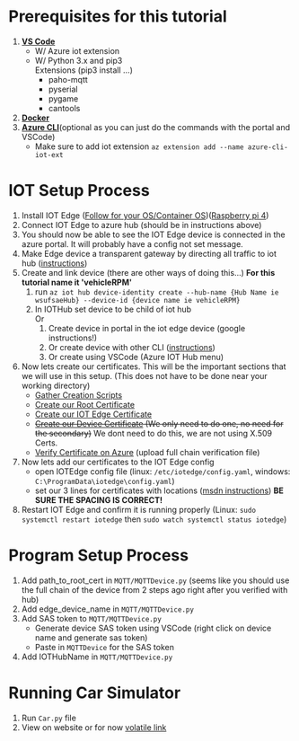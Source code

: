 # Prerequisites for this tutorial
1. **[VS Code](https://code.visualstudio.com/Download)**
    - W/ Azure iot extension
    - W/ Python 3.x and pip3  
        Extensions (pip3 install ...)
        - paho-mqtt  
        - pyserial
        - pygame
        - cantools
1. **[Docker](https://hub.docker.com/)**
1. **[Azure CLI](https://docs.microsoft.com/en-us/cli/azure/install-azure-cli?view=azure-cli-latest)**(optional as you can just do the commands with the portal and VSCode)
    - Make sure to add iot extension `az extension add --name azure-cli-iot-ext`



# IOT Setup Process
1. Install IOT Edge ([Follow for your OS/Container OS](https://docs.microsoft.com/en-us/azure/iot-edge/how-to-install-iot-edge-linux))([Raspberry pi 4](https://gist.github.com/nihil0/27f7693d066f54c9acc5df8f71f48d52))
1. Connect IOT Edge to azure hub (should be in instructions above)
1. You should now be able to see the IOT Edge device is connected in the azure portal. It will probably have a config not set message.
1. Make Edge device a transparent gateway by directing all traffic to iot hub ([instructions](https://docs.microsoft.com/en-us/azure/iot-edge/how-to-create-transparent-gateway#deploy-edgehub-to-the-gateway))
1. Create and link device (there are other ways of doing this...) **For this tutorial name it 'vehicleRPM'**
    1. run `az iot hub device-identity create --hub-name {Hub Name ie wsufsaeHub} --device-id {device name ie vehicleRPM}`
    1. In IOTHub set device to be child of iot hub  
    Or
        1. Create device in portal in the iot edge device (google instructions!)
        1. Or create device with other CLI ([instructions](https://docs.microsoft.com/en-us/azure/iot-edge/how-to-authenticate-downstream-device))
        1. Or create using VSCode (Azure IOT Hub menu)
1. Now lets create our certificates. This will be the important sections that we will use in this setup. (This does not have to be done near your working directory)
    - [Gather Creation Scripts](https://docs.microsoft.com/en-us/azure/iot-edge/how-to-create-test-certificates#set-up-scripts)
    - [Create our Root Certificate](https://docs.microsoft.com/en-us/azure/iot-edge/how-to-create-test-certificates#create-root-ca-certificate)
    - [Create our IOT Edge Certificate](https://docs.microsoft.com/en-us/azure/iot-edge/how-to-create-test-certificates#create-iot-edge-device-ca-certificates)
    - ~~[Create our Device Certificate](https://docs.microsoft.com/en-us/azure/iot-edge/how-to-create-test-certificates#self-signed-certificates) (We only need to do one, no need for the secondary)~~ We dont need to do this, we are not using X.509 Certs.
    - [Verify Certificate on Azure](https://docs.microsoft.com/en-us/azure/iot-edge/how-to-create-test-certificates#ca-signed-certificates) (upload full chain verification file)
1. Now lets add our certificates to the IOT Edge config
    - open IOTEdge config file (linux: `/etc/iotedge/config.yaml`, windows: `C:\ProgramData\iotedge\config.yaml`)
    - set our 3 lines for certificates with locations ([msdn instructions](https://docs.microsoft.com/en-us/azure/iot-edge/how-to-install-production-certificates#install-certificates-on-the-device)) **BE SURE THE SPACING IS CORRECT!**
1. Restart IOT Edge and confirm it is running properly (Linux: `sudo systemctl restart iotedge` then `sudo watch systemctl status iotedge`)

# Program Setup Process
1. Add path_to_root_cert in `MQTT/MQTTDevice.py` (seems like you should use the full chain of the device from 2 steps ago right after you verified with hub)
1. Add edge_device_name in `MQTT/MQTTDevice.py`
1. Add SAS token to `MQTT/MQTTDevice.py`
    - Generate device SAS token using VSCode (right click on device name and generate sas token)
    - Paste in `MQTTDevice` for the SAS token
1. Add IOTHubName in `MQTT/MQTTDevice.py`


# Running Car Simulator
1. Run `Car.py` file
1. View on website or for now [volatile link](https://rttweb20200224074329.azurewebsites.net/telemetry)


    


 
